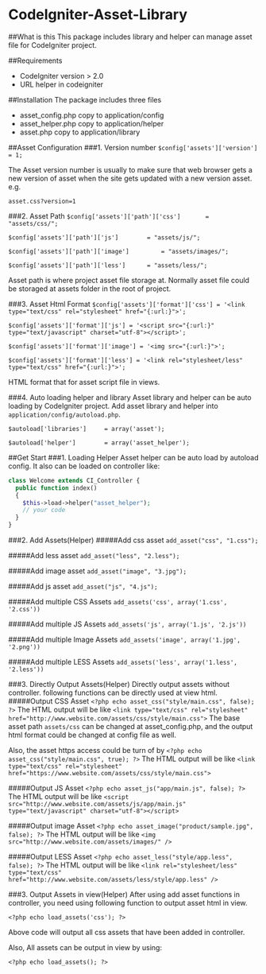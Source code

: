 CodeIgniter-Asset-Library
=========================

##What is this
This package includes library and helper can manage asset file for CodeIgniter project. 

##Requirements

 - CodeIgniter version > 2.0
 - URL helper in codeigniter

##Installation
The package includes three files
 - asset_config.php copy to application/config
 - asset_helper.php copy to application/helper
 - asset.php copy to application/library


##Asset Configuration
###1. Version number
`$config['assets']['version'] 			= 1;`

The Asset version number is usually to make sure that web browser gets a new version of asset when the site gets updated with a new version asset. e.g.

`asset.css?version=1`

###2. Asset Path
`$config['assets']['path']['css'] 		= "assets/css/";`

`$config['assets']['path']['js'] 		= "assets/js/";`

`$config['assets']['path']['image'] 		= "assets/images/";`

`$config['assets']['path']['less'] 		= "assets/less/";`

Asset path is where project asset file storage at. Normally asset file could be storaged at assets folder in the root of project.


###3. Asset Html Format
`$config['assets']['format']['css'] = '<link type="text/css" rel="stylesheet" href="{:url:}">';`

`$config['assets']['format']['js'] = '<script src="{:url:}" type="text/javascript" charset="utf-8"></script>';`

`$config['assets']['format']['image'] = '<img src="{:url:}">';`

`$config['assets']['format']['less'] = '<link rel="stylesheet/less" type="text/css" href="{:url:}">';`

HTML format that for asset script file in views. 


###4. Auto loading helper and library
Asset library and helper can be auto loading by CodeIgniter project. Add asset library and helper into `application/config/autoload.php`. 


`$autoload['libraries'] 	= array('asset');`

`$autoload['helper'] 		= array('asset_helper');`

##Get Start
###1. Loading Helper
Asset helper can be auto load by autoload config. It also can be loaded on controller like: 
```php
class Welcome extends CI_Controller {
  public function index()
  {
    $this->load->helper("asset_helper");
    // your code
  }
}
```
###2. Add Assets(Helper)
#####Add css asset
`add_asset("css", "1.css");`

#####Add less asset
`add_asset("less", "2.less");`

#####Add image asset
`add_asset("image", "3.jpg");`

#####Add js asset
`add_asset("js", "4.js");`

#####Add multiple CSS Assets 
`add_assets('css', array('1.css', '2.css'))`

#####Add multiple JS Assets 
`add_assets('js', array('1.js', '2.js'))`

#####Add multiple Image Assets 
`add_assets('image', array('1.jpg', '2.png'))`

#####Add multiple LESS Assets 
`add_assets('less', array('1.less', '2.less'))`

###3. Directly Output Assets(Helper)
Directly output assets without controller. following functions can be directly used at view html.
#####Output CSS Asset
`<?php echo asset_css("style/main.css", false); ?>`
The HTML output will be like
`<link type="text/css" rel="stylesheet" href="http://www.website.com/assets/css/style/main.css">`
The base asset path `assets/css` can be changed at asset_config.php, and the output html format could be changed at config file as well. 

Also, the asset https access could be turn of by
`<?php echo asset_css("style/main.css", true); ?>`
The HTML output will be like
`<link type="text/css" rel="stylesheet" href="https://www.website.com/assets/css/style/main.css">`

#####Output JS Asset
`<?php echo asset_js("app/main.js", false); ?>`
The HTML output will be like
`<script src="http://www.website.com/assets/js/app/main.js" type="text/javascript" charset="utf-8"></script>`

#####Output image Asset
`<?php echo asset_image("product/sample.jpg", false); ?>`
The HTML output will be like
`<img src="http://www.website.com/assets/images/" />`

#####Output LESS Asset
`<?php echo asset_less("style/app.less", false); ?>`
The HTML output will be like
`<link rel="stylesheet/less" type="text/css" href="http://www.website.com/assets/less/style/app.less" />`


###3. Output Assets in view(Helper)
After using add asset functions in controller, you need using following function to output asset html in view. 

`<?php echo load_assets('css'); ?>`

Above code will output all css assets that have been added in controller. 

Also, All assets can be output in view by using:

`<?php echo load_assets(); ?>`
 
